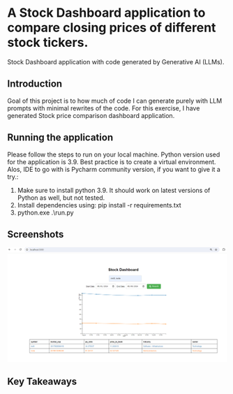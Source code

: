 # A Stock Dashboard application to compare closing prices of different stock tickers. 
Stock Dashboard application with code generated by Generative AI (LLMs).

## Introduction 
Goal of this project is to how much of code I can generate purely with LLM prompts with minimal rewrites of the code. For this exercise, 
I have generated Stock price comparison dashboard application. 

## Running the application 

Please follow the steps to run on your local machine. Python version used for the application is 3.9. Best practice is to create a virtual environment. Alos, IDE to go with is Pycharm community version, if you want to give it a try.:
 
 1. Make sure to install python 3.9. It should work on latest versions of Python as well, but not tested. 
 2. Install dependencies using: pip install -r requirements.txt 
 2. python.exe .\run.py


## Screenshots

![Alt text](app_home_page.png?raw=true "Stock Dashboard App")


## Key Takeaways
